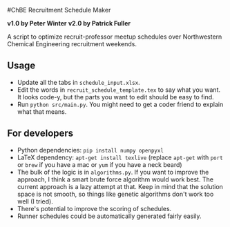 #ChBE Recruitment Schedule Maker

**v1.0 by Peter Winter**
**v2.0 by Patrick Fuller**

A script to optimize recruit-professor meetup schedules over Northwestern Chemical Engineering recruitment weekends.

Usage
-----

* Update all the tabs in `schedule_input.xlsx`.
* Edit the words in `recruit_schedule_template.tex` to say what you want. It looks code-y, but the parts you want to edit should be easy to find.
* Run `python src/main.py`. You might need to get a coder friend to explain what that means.

For developers
--------------

* Python dependencies: `pip install numpy openpyxl`
* LaTeX dependency: `apt-get install texlive` (replace `apt-get` with `port` or `brew` if you have a mac or `yum` if you have a neck beard)
* The bulk of the logic is in `algorithms.py`. If you want to improve the approach, I think a smart brute force algorithm would work best. The current approach is a lazy attempt at that. Keep in mind that the solution space is not smooth, so things like genetic algorithms don't work too well (I tried).
* There's potential to improve the scoring of schedules.
* Runner schedules could be automatically generated fairly easily.
